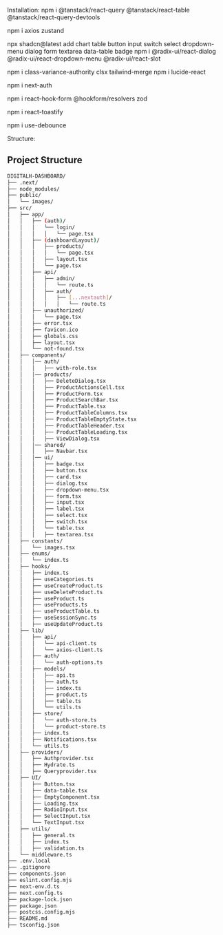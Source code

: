 
Installation:
npm i @tanstack/react-query @tanstack/react-table @tanstack/react-query-devtools

npm i axios zustand 

npx shadcn@latest add chart table button input switch select dropdown-menu dialog form textarea data-table badge
npm i @radix-ui/react-dialog @radix-ui/react-dropdown-menu @radix-ui/react-slot

npm i class-variance-authority clsx tailwind-merge 
npm i lucide-react

npm i next-auth

npm i react-hook-form @hookform/resolvers zod

npm i react-toastify

npm i use-debounce


Structure:
## Project Structure

```bash
DIGITALH-DASHBOARD/
├── .next/
├── node_modules/
├── public/
│   └── images/
├── src/
│   ├── app/
│   │   ├── (auth)/
│   │   │   └── login/
│   │   │   │   └── page.tsx
│   │   ├── (dashboardLayout)/
│   │   │   ├── products/
│   │   │   │   └── page.tsx
│   │   │   ├── layout.tsx
│   │   │   └── page.tsx
│   │   ├── api/
│   │   │   ├── admin/
│   │   │   │   └── route.ts
│   │   │   ├── auth/
│   │   │   │   ├── [...nextauth]/
│   │   │   │   │   └── route.ts
│   │   ├── unauthorized/
│   │   │   └── page.tsx
│   │   ├── error.tsx
│   │   ├── favicon.ico
│   │   ├── globals.css
│   │   ├── layout.tsx
│   │   └── not-found.tsx
│   ├── components/
│   │   │── auth/
│   │   │   ├── with-role.tsx
│   │   │── products/
│   │   │   ├── DeleteDialog.tsx
│   │   │   ├── ProductActionsCell.tsx
│   │   │   ├── ProductForm.tsx
│   │   │   ├── ProductSearchBar.tsx
│   │   │   ├── ProductTable.tsx
│   │   │   ├── ProductTableColumns.tsx
│   │   │   ├── ProductTableEmptyState.tsx
│   │   │   ├── ProductTableHeader.tsx
│   │   │   ├── ProductTableLoading.tsx
│   │   │   ├── ViewDialog.tsx
│   │   │── shared/
│   │   │   ├── Navbar.tsx
│   │   │── ui/
│   │   │   ├── badge.tsx
│   │   │   ├── button.tsx
│   │   │   ├── card.tsx
│   │   │   ├── dialog.tsx
│   │   │   ├── dropdown-menu.tsx
│   │   │   ├── form.tsx
│   │   │   ├── input.tsx
│   │   │   ├── label.tsx
│   │   │   ├── select.tsx
│   │   │   ├── switch.tsx
│   │   │   └── table.tsx
│   │   │   ├── textarea.tsx
│   ├── constants/
│   │   └── images.tsx
│   ├── enums/
│   │   └── index.ts
│   ├── hooks/
│   │   ├── index.ts
│   │   ├── useCategories.ts
│   │   ├── useCreateProduct.ts
│   │   ├── useDeleteProduct.ts
│   │   ├── useProduct.ts
│   │   ├── useProducts.ts
│   │   ├── useProductTable.ts
│   │   ├── useSessionSync.ts
│   │   ├── useUpdateProduct.ts
│   ├── lib/
│   │   ├── api/
│   │   │   └── api-client.ts
│   │   │   └── axios-client.ts
│   │   ├── auth/
│   │   │   └── auth-options.ts
│   │   ├── models/
│   │   │   ├── api.ts
│   │   │   ├── auth.ts
│   │   │   ├── index.ts
│   │   │   ├── product.ts
│   │   │   ├── table.ts
│   │   │   └── utils.ts
│   │   ├── store/
│   │   │   └── auth-store.ts
│   │   │   └── product-store.ts
│   │   ├── index.ts
│   │   ├── Notifications.tsx
│   │   └── utils.ts
│   ├── providers/
│   │   ├── Authprovider.tsx
│   │   ├── Hydrate.ts
│   │   ├── Queryprovider.tsx
│   ├── UI/
│   │   ├── Button.tsx
│   │   ├── data-table.tsx
│   │   ├── EmptyComponent.tsx
│   │   ├── Loading.tsx
│   │   ├── RadioInput.tsx
│   │   ├── SelectInput.tsx
│   │   └── TextInput.tsx
│   ├── utils/
│   │   ├── general.ts
│   │   ├── index.ts
│   │   ├── validation.ts
│   └── middleware.ts
├── .env.local
├── .gitignore
├── components.json
├── eslint.config.mjs
├── next-env.d.ts
├── next.config.ts
├── package-lock.json
├── package.json
├── postcss.config.mjs
├── README.md
├── tsconfig.json
```
